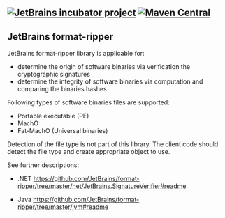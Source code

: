 [![JetBrains incubator project](https://jb.gg/badges/incubator.svg)](https://confluence.jetbrains.com/display/ALL/JetBrains+on+GitHub)
[![Maven Central](https://img.shields.io/maven-central/v/com.jetbrains.format-ripper/format-ripper)](https://mvnrepository.com/artifact/com.jetbrains.format-ripper)
---
JetBrains format-ripper
---

JetBrains format-ripper library is applicable for:

- determine the origin of software binaries via verification the cryptographic signatures
- determine the integrity of software binaries via computation and comparing the binaries hashes

Following types of software binaries files are supported:

- Portable executable (PE)
- MachO
- Fat-MachO (Universal binaries)

Detection of the file type is not part of this library. The client code should detect the file type and create
appropriate object to use.

See further descriptions:

- .NET
https://github.com/JetBrains/format-ripper/tree/master/net/JetBrains.SignatureVerifier#readme

- Java
https://github.com/JetBrains/format-ripper/tree/master/jvm#readme

